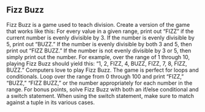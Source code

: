 ## Fizz Buzz

Fizz Buzz is a game used to teach division. Create a version of the game that works like this: For every value in a given range, print out “FIZZ” if the current number is evenly divisible by 3. If the number is evenly divisible by 5, print out “BUZZ.” If the number is evenly divisible by both 3 and 5, then print out “FIZZ BUZZ.” If the number is not evenly divisible by 3 or 5, then simply print out the number.
For example, over the range of 1 through 10, playing Fizz Buzz should yield this: “1, 2, FIZZ, 4, BUZZ, FIZZ, 7, 8, FIZZ, BUZZ.”
Computers love to play Fizz Buzz. The game is perfect for loops and conditionals. Loop over the range from 0 through 100 and print “FIZZ,” “BUZZ,” “FIZZ BUZZ,” or the number appropriately for each number in the range.
For bonus points, solve Fizz Buzz with both an if/else conditional and a switch statement. When using the switch statement, make sure to match against a tuple in its various cases.
